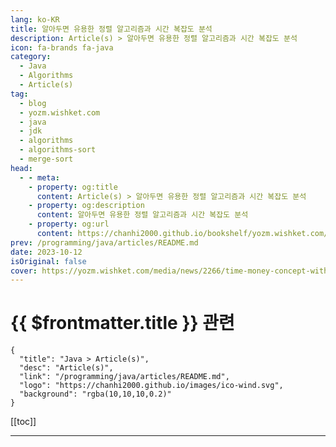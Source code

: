 ```yaml
---
lang: ko-KR
title: 알아두면 유용한 정렬 알고리즘과 시간 복잡도 분석
description: Article(s) > 알아두면 유용한 정렬 알고리즘과 시간 복잡도 분석
icon: fa-brands fa-java
category: 
  - Java
  - Algorithms
  - Article(s)
tag: 
  - blog
  - yozm.wishket.com
  - java
  - jdk
  - algorithms
  - algorithms-sort
  - merge-sort
head:
  - - meta:
    - property: og:title
      content: Article(s) > 알아두면 유용한 정렬 알고리즘과 시간 복잡도 분석
    - property: og:description
      content: 알아두면 유용한 정렬 알고리즘과 시간 복잡도 분석
    - property: og:url
      content: https://chanhi2000.github.io/bookshelf/yozm.wishket.com/2266.html
prev: /programming/java/articles/README.md
date: 2023-10-12
isOriginal: false
cover: https://yozm.wishket.com/media/news/2266/time-money-concept-with-keyboard-calculator-magnifier-notebook-watch-navy-gree_lxKmfSf.jpg
---
```


# {{ $frontmatter.title }} 관련

```component VPCard
{
  "title": "Java > Article(s)",
  "desc": "Article(s)",
  "link": "/programming/java/articles/README.md",
  "logo": "https://chanhi2000.github.io/images/ico-wind.svg",
  "background": "rgba(10,10,10,0.2)"
}
```

[[toc]]

---

<SiteInfo
  name="알아두면 유용한 정렬 알고리즘과 시간 복잡도 분석 | 요즘IT"
  desc="정렬 알고리즘은 데이터베이스 시스템, 검색 엔진, 머신러닝 알고리즘, 일상생활의 다양한 디지털 서비스에서 활용됩니다. 알고리즘의 효율성은 보통 시간 복잡도(Time Complexity)로 나타내며, 프로그램 성능에 큰 영향을 미칠 수 있으므로 최적화하는 것이 중요합니다. 이번 글에서는 정렬 알고리즘의 종류 중 삽입 정렬, 병합 정렬, 퀵 정렬에 대해 살펴보고, 각 알고리즘의 시간 복잡도를 비교하여 어떤 경우에 사용해야 하는지 알아보도록 하겠습니다."
  url="https://yozm.wishket.com/magazine/detail/2266/"
  logo="https://yozm.wishket.com/favicon.ico"
  preview="https://yozm.wishket.com/media/news/2266/time-money-concept-with-keyboard-calculator-magnifier-notebook-watch-navy-gree_lxKmfSf.jpg"/>

<!-- TODO: 작성 -->

